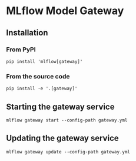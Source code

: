 # MLflow Model Gateway

## Installation

### From PyPI

```shell
pip install 'mlflow[gateway]'
```

### From the source code

```shell
pip install -e '.[gateway]'
```

## Starting the gateway service

```shell
mlflow gateway start --config-path gateway.yml
```

## Updating the gateway service

```shell
mlflow gateway update --config-path gateway.yml
```
